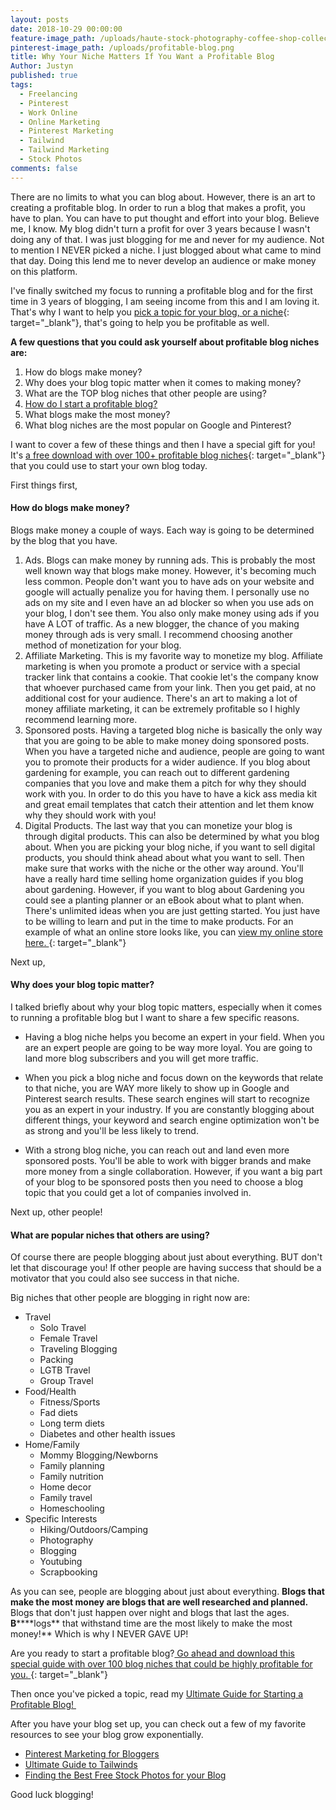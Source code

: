 ```yaml
---
layout: posts
date: 2018-10-29 00:00:00
feature-image_path: /uploads/haute-stock-photography-coffee-shop-collection-final-9.jpg
pinterest-image_path: /uploads/profitable-blog.png
title: Why Your Niche Matters If You Want a Profitable Blog
Author: Justyn
published: true
tags:
  - Freelancing
  - Pinterest
  - Work Online
  - Online Marketing
  - Pinterest Marketing
  - Tailwind
  - Tailwind Marketing
  - Stock Photos
comments: false
---
```


There are no limits to what you can blog about. However, there is an art to creating a profitable blog. In order to run a blog that makes a profit, you have to plan. You can have to put thought and effort into your blog. Believe me, I know. My blog didn't turn a profit for over 3 years because I wasn't doing any of that. I was just blogging for me and never for my audience. Not to mention I NEVER picked a niche. I just blogged about what came to mind that day. Doing this lend me to never develop an audience or make money on this platform.

I've finally switched my focus to running a profitable blog and for the first time in 3 years of blogging, I am seeing income from this and I am loving it. That's why I want to help you [pick a topic for your blog, or a niche](https://www.subscribepage.com/100-blog-niches){: target="_blank"}, that's going to help you be profitable as well.&nbsp;

**A few questions that you could ask yourself about profitable blog niches are:**&nbsp;

1. How do blogs make money?
2. Why does your blog topic matter when it comes to making money?
3. What are the TOP blog niches that other people are using?
4. [How do I start a profitable blog?](/the-ultimate-guide-to-starting-a-profitable-blog/)
5. What blogs make the most money?
6. What blog niches are the most popular on Google and Pinterest?

I want to cover a few of these things and then I have a special gift for you! It's [a free download with over 100+ profitable blog niches](https://www.subscribepage.com/100-blog-niches){: target="_blank"} that you could use to start your own blog today.&nbsp;

First things first,&nbsp;

#### How do blogs make money?

Blogs make money a couple of ways. Each way is going to be determined by the blog that you have.&nbsp;

1. Ads. Blogs can make money by running ads. This is probably the most well known way that blogs make money. However, it's becoming much less common. People don't want you to have ads on your website and google will actually penalize you for having them. I personally use no ads on my site and I even have an ad blocker so when you use ads on your blog, I don't see them. You also only make money using ads if you have A LOT of traffic. As a new blogger, the chance of you making money through ads is very small. I recommend choosing another method of monetization for your blog.&nbsp;
2. Affiliate Marketing. This is my favorite way to monetize my blog. Affiliate marketing is when you promote a product or service with a special tracker link that contains a cookie. That cookie let's the company know that whoever purchased came from your link. Then you get paid, at no additional cost for your audience. There's an art to making a lot of money affiliate marketing, it can be extremely profitable so I highly recommend learning more.&nbsp;
3. Sponsored posts. Having a targeted blog niche is basically the only way that you are going to be able to make money doing sponsored posts. When you have a targeted niche and audience, people are going to want you to promote their products for a wider audience. If you blog about gardening for example, you can reach out to different gardening companies that you love and make them a pitch for why they should work with you. In order to do this you have to have a kick ass media kit and great email templates that catch their attention and let them know why they should work with you!&nbsp;
4. Digital Products. The last way that you can monetize your blog is through digital products. This can also be determined by what you blog about. When you are picking your blog niche, if you want to sell digital products, you should think ahead about what you want to sell. Then make sure that works with the niche or the other way around. You'll have a really hard time selling home organization guides if you blog about gardening. However, if you want to blog about Gardening you could see a planting planner or an eBook about what to plant when. There's unlimited ideas when you are just getting started. You just have to be willing to learn and put in the time to make products. For an example of what an online store looks like, you can [view my online store here.&nbsp;](https://justynjen.teachable.com){: target="_blank"}

Next up,&nbsp;

#### Why does your blog topic matter?

I talked briefly about why your blog topic matters, especially when it comes to running a profitable blog but I want to share a few specific reasons.&nbsp;

* Having a blog niche helps you become an expert in your field. When you are an expert people are going to be way more loyal. You are going to land more blog subscribers and you will get more traffic.&nbsp;

* When you pick a blog niche and focus down on the keywords that relate to that niche, you are WAY more likely to show up in Google and Pinterest search results. These search engines will start to recognize you as an expert in your industry. If you are constantly blogging about different things, your keyword and search engine optimization won't be as strong and you'll be less likely to trend.&nbsp;

* With a strong blog niche, you can reach out and land even more sponsored posts. You'll be able to work with bigger brands and make more money from a single collaboration. However, if you want a big part of your blog to be sponsored posts then you need to choose a blog topic that you could get a lot of companies involved in.&nbsp;

Next up, other people!&nbsp;

#### What are popular niches that others are using?

Of course there are people blogging about just about everything. BUT don't let that discourage you! If other people are having success that should be a motivator that you could also see success in that niche.&nbsp;

Big niches that other people are blogging in right now are:&nbsp;

* Travel
  * Solo Travel&nbsp;
  * Female Travel
  * Traveling Blogging
  * Packing
  * LGTB Travel&nbsp;
  * Group Travel&nbsp;
* Food/Health
  * Fitness/Sports
  * Fad diets
  * Long term diets
  * Diabetes and other health issues
* Home/Family
  * Mommy Blogging/Newborns
  * Family planning
  * Family nutrition
  * Home decor
  * Family travel
  * Homeschooling
* Specific Interests
  * Hiking/Outdoors/Camping
  * Photography
  * Blogging
  * Youtubing&nbsp;
  * Scrapbooking

As you can see, people are blogging about just about everything. **Blogs that make the most money are blogs that are well researched and planned.** Blogs that don't just happen over night and blogs that last the ages. **B****\*\*logs** that withstand time are the most likely to make the most money!\*\* Which is why I NEVER GAVE UP!&nbsp;

Are you ready to start a profitable blog?[ Go ahead and download this special guide with over 100 blog niches that could be highly profitable for you.&nbsp;](https://www.subscribepage.com/100-blog-niches){: target="_blank"}

Then once you've picked a topic, read my [Ultimate Guide for Starting a Profitable Blog!&nbsp;](/the-ultimate-guide-to-starting-a-profitable-blog/)

After you have your blog set up, you can check out a few of my favorite resources to see your blog grow exponentially.&nbsp;

* [Pinterest Marketing for Bloggers](/a-beginners-guide-to-pinterest/)
* [Ultimate Guide to Tailwinds](/the-beginners-guide-to-tailwind/)
* [Finding the Best Free Stock Photos for your Blog](/18-websites-with-the-best-free-stock-photos/)

Good luck blogging!

&nbsp;

&nbsp;

&nbsp;
